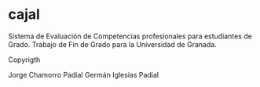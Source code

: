 # cajal
Sistema de Evaluación de Competencias profesionales para estudiantes de Grado. Trabajo de Fin de Grado para la Universidad de Granada.



Copyrigth 

Jorge Chamorro Padial
Germán Iglesias Padial

